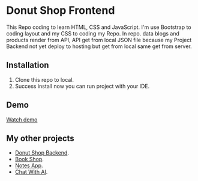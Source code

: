 # Donut Shop Frontend
This Repo coding to learn HTML, CSS and JavaScript. I'm use Bootstrap to coding layout and my CSS to coding my Repo. In repo. data blogs and products render from API, API get from local JSON file because my Project Backend not yet deploy to hosting but get from local same get from server.
## Installation
1. Clone this repo to local.
2. Success install now you can run project with your IDE.
## Demo
[Watch demo](https://drive.google.com/file/d/1ikel6GXIK-BJXmgPvNek0DLKVjChzvjz/view?usp=sharing)
## My other projects
- [Donut Shop Backend](https://github.com/TLoi02/DonutShop_Backend).
- [Book Shop](https://github.com/TLoi02/BookStore-Java).
- [Notes App](https://github.com/TLoi02/Notes-app).
- [Chat With AI](https://github.com/TLoi02/Chat-with-OpenAI).
